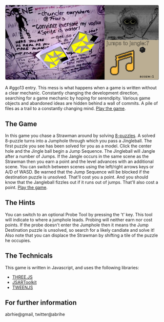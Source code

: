 ![Product of a Disheveled Mind](screenshot.png)

A #ggo13 entry. This mess is what happens when a game is written without a clear mechanic. Constantly changing the development direction, searching for a game mechanic by hoping for serendipity. Various game objects and abandoned ideas are hidden behind a wall of commits. A pile of files as a trail to a constantly changing mind. [Play the game](http://abrie.github.io/game-off-2013/).

## The Game
In this game you chase a Strawman around by solving [8-puzzles](http://en.wikipedia.org/wiki/15_puzzle). A solved 8-puzzle turns into a Jumphole through which you pass a Jingleball. The first puzzle you see has been solved for you as a model. Click the center hole and the Jingle ball begin a Jump Sequence. The Jingleball will Jangle after a number of Jumps. If the Jangle occurs in the same scene as the Strawman then you earn a point and the level advances with an additional scene. You can switch between scenes using the left/right arrows keys or A/D of WASD. Be warned that the Jump Sequence will be blocked if the destination puzzle is unsolved. That'll cost you a point. And you should know that the Jangleball fizzles out if it runs out of jumps. That'll also cost a point. [Play the game](http://abrie.github.io/game-off-2013/).

## The Hints
You can switch to an optional Probe Tool by pressing the 't' key. This tool will indicate to where a jumphole leads. Probing will neither earn nor cost points. If the probe doesn't enter the Jumphole then it means the Jump Destination puzzle is unsolved, so search for a likely candiate and solve it! Also note that you can displace the Strawman by shifting a tile of the puzzle he occupies.

## The Technicals
This game is written in Javascript, and uses the following libraries:
* [THREE.JS](http://threejs.org)
* [JSARToolkit](https://github.com/kig/JSARToolKit)
* [TWEENJS](https://github.com/sole/tween.js/)

## For further information
abrhie@gmail, twitter@abrihe
